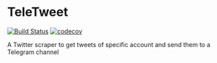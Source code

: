 # TeleTweet
[![Build Status](https://app.travis-ci.com/armiro/TeleTweet.svg?branch=main)](https://app.travis-ci.com/armiro/TeleTweet)
[![codecov](https://codecov.io/gh/armiro/TeleTweet/branch/main/graph/badge.svg?token=3M6IF9UAC5)](https://codecov.io/gh/armiro/TeleTweet)

A Twitter scraper to get tweets of specific account and send them to a Telegram channel
